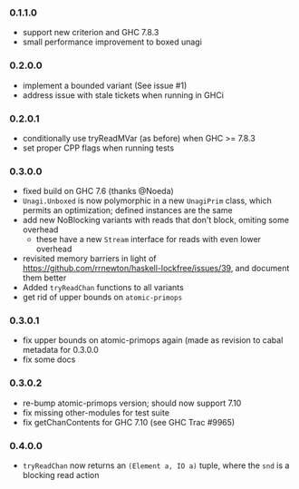 ### 0.1.1.0

- support new criterion and GHC 7.8.3
- small performance improvement to boxed unagi

### 0.2.0.0

- implement a bounded variant (See issue #1)
- address issue with stale tickets when running in GHCi

### 0.2.0.1

- conditionally use tryReadMVar (as before) when GHC >= 7.8.3
- set proper CPP flags when running tests

### 0.3.0.0

- fixed build on GHC 7.6 (thanks @Noeda)
- `Unagi.Unboxed` is now polymorphic in a new `UnagiPrim` class, which permits an optimization; defined instances are the same
- add new NoBlocking variants with reads that don't block, omiting some overhead
    - these have a new `Stream` interface for reads with even lower overhead
- revisited memory barriers in light of https://github.com/rrnewton/haskell-lockfree/issues/39, and document them better
- Added `tryReadChan` functions to all variants
- get rid of upper bounds on `atomic-primops`

### 0.3.0.1

- fix upper bounds on atomic-primops again (made as revision to cabal metadata for 0.3.0.0
- fix some docs

### 0.3.0.2

- re-bump atomic-primops version; should now support 7.10
- fix missing other-modules for test suite
- fix getChanContents for GHC 7.10 (see GHC Trac #9965) 

### 0.4.0.0

- `tryReadChan` now returns an `(Element a, IO a)` tuple, where the `snd` is a blocking read action 
